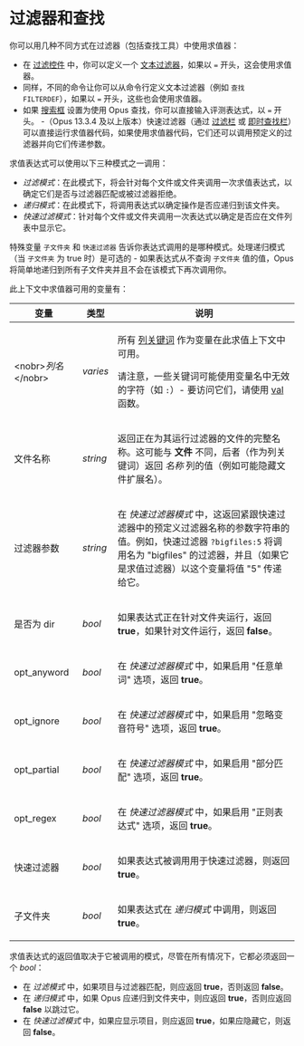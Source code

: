 # 过滤器和查找

你可以用几种不同方式在过滤器（包括查找工具）中使用求值器：

- 在 [过滤控件](/Manual/file_operations/filtered_operations/README.zh.md) 中，你可以定义一个 [文本过滤器](/Manual/file_operations/filtered_operations/textual_filters.zh.md)，如果以 `=` 开头，这会使用求值器。
- 同样，不同的命令让你可以从命令行定义文本过滤器（例如 `查找 FILTERDEF`），如果以 `=` 开头，这些也会使用求值器。
- 如果 [搜索框](/Manual/basic_concepts/searching_and_filtering/windows_search.zh.md) 设置为使用 Opus 查找，你可以直接输入评测表达式，以 `=` 开头。
-（Opus 13.3.4 及以上版本）快速过滤器（通过 [过滤栏](/Manual/basic_concepts/searching_and_filtering/filter_bar.zh.md) 或 [即时查找栏](/Manual/basic_concepts/the_lister/find-as-you-type_field.zh.md)）可以直接运行求值器代码，如果使用求值器代码，它们还可以调用预定义的过滤器并向它们传递参数。

求值表达式可以使用以下三种模式之一调用：

- *过滤模式*：在此模式下，将会针对每个文件或文件夹调用一次求值表达式，以确定它们是否与过滤器匹配或被过滤器拒绝。
- *递归模式*：在此模式下，将调用表达式以确定操作是否应递归到该文件夹。
- *快速过滤模式*：针对每个文件或文件夹调用一次表达式以确定是否应在文件列表中显示它。

特殊变量 `子文件夹` 和 `快速过滤器` 告诉你表达式调用的是哪种模式。处理递归模式（当 `子文件夹` 为 true 时）是可选的 - 如果表达式从不查询 `子文件夹` 值的值，Opus 将简单地递归到所有子文件夹并且不会在该模式下再次调用你。

此上下文中求值器可用的变量有：

<table>
<thead><tr><th>
变量</th><th>
类型</th><th>
说明
</th></tr></thead><tbody><tr><td>

\<nobr\>*列名*\</nobr\></td><td>

*varies*</td><td>

所有 [列关键词](/Manual/reference/metadata_keywords/keywords_for_columns.zh.md) 作为变量在此求值上下文中可用。

请注意，一些关键词可能使用变量名中无效的字符（如 `:`）- 要访问它们，请使用 [val](/Manual/reference/evaluator/val.zh.md) 函数。
</td></tr><tr><td>
文件名称</td><td>

*string*</td><td>

返回正在为其运行过滤器的文件的完整名称。这可能与 **文件** 不同，后者（作为列关键词）返回 *名称* 列的值（例如可能隐藏文件扩展名）。
</td></tr><tr><td>
过滤器参数</td><td>

*string*</td><td>

在 *快速过滤器模式* 中，这返回紧跟快速过滤器中的预定义过滤器名称的参数字符串的值。例如，快速过滤器 `?bigfiles:5` 将调用名为 "bigfiles" 的过滤器，并且（如果它是求值过滤器）以这个变量将值 "5" 传递给它。
</td></tr><tr><td>
是否为 dir</td><td>

*bool*</td><td>

如果表达式正在针对文件夹运行，返回 **true**，如果针对文件运行，返回 **false**。
</td></tr><tr><td>
opt_anyword</td><td>

*bool*</td><td>

在 *快速过滤器模式* 中，如果启用 "任意单词" 选项，返回 **true**。
</td></tr><tr><td>
opt_ignore</td><td>

*bool*</td><td>

在 *快速过滤器模式* 中，如果启用 "忽略变音符号" 选项，返回 **true**。
</td></tr><tr><td>
opt_partial</td><td>

*bool*</td><td>

在 *快速过滤器模式* 中，如果启用 "部分匹配" 选项，返回 **true**。
</td></tr><tr><td>
opt_regex</td><td>

*bool*</td><td>

在 *快速过滤器模式* 中，如果启用 "正则表达式" 选项，返回 **true**。
</td></tr><tr><td>
快速过滤器</td><td>

*bool*</td><td>

如果表达式被调用用于快速过滤器，则返回 **true**。
</td></tr><tr><td>
子文件夹</td><td>

*bool*</td><td>

如果表达式在 *递归模式* 中调用，则返回 **true**。
</td></tr></tbody>
</table>

求值表达式的返回值取决于它被调用的模式，尽管在所有情况下，它都必须返回一个 *bool*：

- 在 *过滤模式* 中，如果项目与过滤器匹配，则应返回 **true**，否则返回 **false**。
- 在 *递归模式* 中，如果 Opus 应递归到文件夹中，则应返回 **true**，否则应返回 **false** 以跳过它。
- 在 *快速过滤模式* 中，如果应显示项目，则应返回 **true**，如果应隐藏它，则返回 **false**。